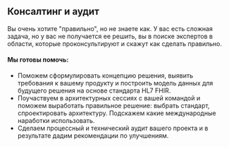 ## Консалтинг и аудит

Вы очень хотите "правильно", 
но не знаете как. У вас есть сложная задача,
но у вас не получается ее решить, вы в поиске экспертов в области,
которые проконсультируют и скажут как сделать правильно.

#### Мы готовы помочь:

* Поможем сформулировать концепцию решения, выявить требования к вашему продукту 
  и построить модель данных для будущего решения на основе стандарта HL7 FHIR.
* Поучаствуем в архитектурных сессиях с вашей командой и поможем выработать 
  правильное решение: выбрать стандарт, спроектировать архитектуру. 
  Подскажем какие международные наработки использовать.
* Сделаем процессный и технический аудит вашего проекта и в результате дадим рекомендации 
  по улучшениям.
